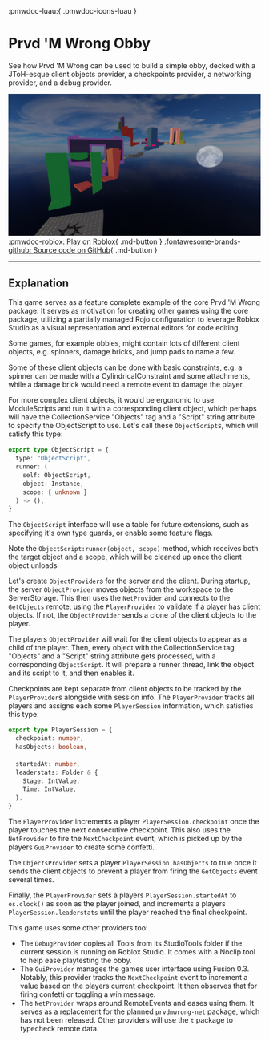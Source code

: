 <span class="pmwdoc-examples-icons">
:pmwdoc-luau:{ .pmwdoc-icons-luau }
</span>

# Prvd 'M Wrong Obby

See how Prvd 'M Wrong can be used to build a simple obby, decked with a JToH-esque
client objects provider, a checkpoints provider, a networking provider, and a
debug provider.

![Thumbnail](../thumbnail-obby.png)
[:pmwdoc-roblox: Play on Roblox](https://www.roblox.com/games/18703010727/Oh-My-Prvd-Obby){ .md-button }
[:fontawesome-brands-github: Source code on GitHub](https://github.com/znotfireman/prvdmwrong-obby){ .md-button }

---

## Explanation

This game serves as a feature complete example of the core Prvd 'M Wrong package.
It serves as motivation for creating other games using the core package,
utilizing a partially managed Rojo configuration to leverage Roblox Studio as a
visual representation and external editors for code editing.

Some games, for example obbies, might contain lots of different client objects,
e.g. spinners, damage bricks, and jump pads to name a few.

Some of these client objects can be done with basic constraints, e.g. a spinner
can be made with a CylindricalConstraint and some attachments, while a damage
brick would need a remote event to damage the player.

For more complex client objects, it would be ergonomic to use ModuleScripts and
run it with a corresponding client object, which perhaps will have the
CollectionService "Objects" tag and a "Script" string attribute to specify the
ObjectScript to use. Let's call these `ObjectScript`s, which will satisfy this
type:

<!-- why did typescript highlighting work here :skull: -->
```TypeScript
export type ObjectScript = {
  type: "ObjectScript",
  runner: (
    self: ObjectScript,
    object: Instance,
    scope: { unknown }
  ) -> (),
}
```

The `ObjectScript` interface will use a table for future extensions, such as
specifying it's own type guards, or enable some feature flags.

Note the `ObjectScript:runner(object, scope)` method, which receives both the
target object and a scope, which will be cleaned up once the client object
unloads.

Let's create `ObjectProvider`s for the server and the client. During startup,
the server `ObjectProvider` moves objects from the workspace to the
ServerStorage. This then uses the `NetProvider` and connects to the `GetObjects`
remote, using the `PlayerProvider` to validate if a player has client objects.
If not, the `ObjectProvider` sends a clone of the client objects to the player.

The players `ObjectProvider` will wait for the client objects to appear as a
child of the player. Then, every object with the CollectionService tag "Objects"
and a "Script" string attribute gets processed, with a corresponding
`ObjectScript`. It will prepare a runner thread, link the object and its script
to it, and then enables it.

Checkpoints are kept separate from client objects to be tracked by the
`PlayerProvider`s alongside with session info. The `PlayerProvider` tracks all
players and assigns each some `PlayerSession` information, which satisfies this
type:

<!-- it cooked again brooo -->
```TypeScript
export type PlayerSession = {
  checkpoint: number,
  hasObjects: boolean,

  startedAt: number,
  leaderstats: Folder & {
    Stage: IntValue,
    Time: IntValue,
  },
}
```

The `PlayerProvider` increments a player `PlayerSession.checkpoint` once the
player touches the next consecutive checkpoint. This also uses the `NetProvider`
to fire the `NextCheckpoint` event, which is picked up by the players
`GuiProvider` to create some confetti.

The `ObjectsProvider` sets a player `PlayerSession.hasObjects` to true once it
sends the client objects to prevent a player from firing the `GetObjects` event
several times.

Finally, the `PlayerProvider` sets a players `PlayerSession.startedAt` to
`os.clock()` as soon as the player joined, and increments a players
`PlayerSession.leaderstats` until the player reached the final checkpoint.

This game uses some other providers too:

- The `DebugProvider` copies all Tools from its StudioTools folder if the
  current session is running on Roblox Studio. It comes with a Noclip tool to
  help ease playtesting the obby.
- The `GuiProvider` manages the games user interface using Fusion 0.3. Notably,
  this provider tracks the `NextCheckpoint` event to increment a value based on
  the players current checkpoint. It then observes that for firing confetti or
  toggling a win message.
- The `NetProvider` wraps around RemoteEvents and eases using them. It serves as
  a replacement for the planned `prvdmwrong-net` package, which has not been
  released. Other providers will use the `t` package to typecheck remote data.
